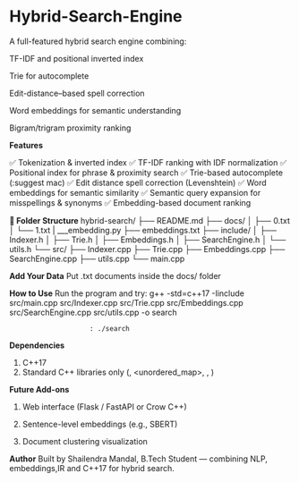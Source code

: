 # Hybrid-Search-Engine

A full-featured hybrid search engine combining:

TF-IDF and positional inverted index

Trie for autocomplete

Edit-distance–based spell correction

Word embeddings for semantic understanding

Bigram/trigram proximity ranking

**Features**

✅ Tokenization & inverted index
✅ TF-IDF ranking with IDF normalization
✅ Positional index for phrase & proximity search
✅ Trie-based autocomplete (:suggest mac)
✅ Edit distance spell correction (Levenshtein)
✅ Word embeddings for semantic similarity
✅ Semantic query expansion for misspellings & synonyms
✅ Embedding-based document ranking

**🧩 Folder Structure**
hybrid-search/
├── README.md
├── docs/
│   ├── 0.txt
│   └── 1.txt
| ___embedding.py
├── embeddings.txt
├── include/
│   ├── Indexer.h
│   ├── Trie.h
│   ├── Embeddings.h
│   ├── SearchEngine.h
│   └── utils.h
└── src/
    ├── Indexer.cpp
    ├── Trie.cpp
    ├── Embeddings.cpp
    ├── SearchEngine.cpp
    ├── utils.cpp
    └── main.cpp

**Add Your Data**
Put .txt documents inside the docs/ folder

**How to Use**
Run the program and try:  g++ -std=c++17 -Iinclude src/main.cpp src/Indexer.cpp src/Trie.cpp src/Embeddings.cpp src/SearchEngine.cpp src/utils.cpp -o search

                        : ./search
**Dependencies**
  1. C++17
  2. Standard C++ libraries only (<vector>, <unordered_map>, <filesystem>, <queue>)

**Future Add-ons**
1. Web interface (Flask / FastAPI or Crow C++)

2. Sentence-level embeddings (e.g., SBERT)

2. Document clustering visualization

**Author**
Built by Shailendra Mandal,
B.Tech Student — combining NLP, embeddings,IR and C++17 for hybrid search.
